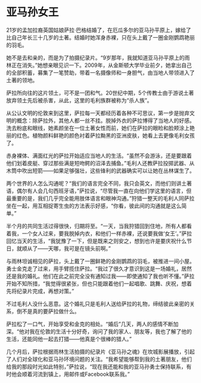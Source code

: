 # 亚马孙女王

21岁的孟加拉裔英国姑娘萨拉·巴格结婚了，在厄瓜多尔的亚马孙平原上，嫁给了比自己年长三十几岁的土著。结婚时她浑身赤裸，只在头上戴了一圈金刚鹦鹉艳丽的羽毛。 

她不是去和亲的，而是为了拍摄纪录片。“9岁那年，我就知道亚马孙平原上的雨林正在消失。”她想亲眼见识一下。2009年，从金斯顿大学毕业前夕，她拿出自己的全部积蓄，募集了一笔赞助，带着一名摄像师和一身胆气，由当地人带领进入了土著的领地。 

萨拉所向往的这片领土，可不是一团和气。20世纪中期，5个传教士由于游说土著放弃领土先后被杀害，从此，这里的毛利族群被称为“杀人族”。 

从公认文明的伦敦来到这里，萨拉每一天都经历着各种不可思议，第一步是抛弃文明的概念：除萨拉外，其他人都一丝不挂。脱掉外衣的萨拉博得了当地人的好感。洗去粉底和眼线，她素颜坐在一位土著女性而前，她们在萨拉的眼睑和脸颊涂上艳丽的红色。植物颜料鲜艳的颜色衬着萨拉黝黑的亚洲皮肤，她看上去更像毛利女孩了。 

赤身裸体、满面红光的萨拉开始适应当地人的生活。“虽然不会游泳，还是要跟着他们划着皮艇、穿过那些满是短吻鳄的沼泽去捕鱼。”毛利人还教萨拉投掷武器、从木筒中吹出短箭——如果足够强壮，这些锋利的武器确实可以让她在丛林谋生了。 

两个世界的人怎么沟通呢？“我们的语言完全不同，我只会英文，而他们则讲土著语，偶尔有人会几句西班牙语，”萨拉说，“尽管我一直在向他们学这里的语言，但最重要的是，我们几乎完全能用肢体语言和眼神沟通。”狩猎一整天的毛利人同萨拉坐在一起，用互相捉寄生虫的方法表示好感，“你看，彼此间的沟通就是这么简单。” 

半个月的共同生活过得很快，归期将至。“一天，当我狩猎回到住地，所有人都看着我，一个女人过来，要我脱掉内衣，和他们一样赤裸，还说要我做‘女王’。”萨拉回忆当天的生活，“我犹豫了一下，但是既来之则安之，想到也许是要庆祝什么节日，就顺从了——天哪，我可是在镜头前啊。” 

与雨林坦诚相见的萨拉，头上戴了一圈鲜艳的金刚鹦鹉的羽毛，被推进一间小屋。勇士金克走了过来，用手臂揽住萨拉。“我过了很久才意识到这是一场婚礼，居然还是我的婚礼。他们在此之前完全没有通知过我——即使通知了我也听不懂。”萨拉开始不知所措，“我觉得很紧张，但也只能跟着他们一起唱歌、跳舞、庆祝，想着先将纪录片完成，再想对策。” 

不过毛利人没什么恶意。这个婚礼只是毛利人送给萨拉的礼物，缔结彼此亲密的关系，倒不是真的要萨拉做什么。 

萨拉松了一口气，开始享受和金克的相处。“婚后”几天，两人的感情不断加深。“他对我在伦敦的生活十分好奇，询问了我的家人、朋友等，我也了解了他的生活，还能同他一起去打猎——他真是个很棒的猎人。” 

几个月后，萨拉根据雨林生活拍摄的纪录片《亚马孙之魂》在坎城影展播放，引起了人们对全球化和亚马孙环境问题的关注。“我希望能够帮到我的土著朋友，他们给我的那段时光如此特别，”萨拉说，“现在我还能和我的亚马孙勇士保持联系，有时他会顺着河流到镇上，用邮件或Facebook联系我。”